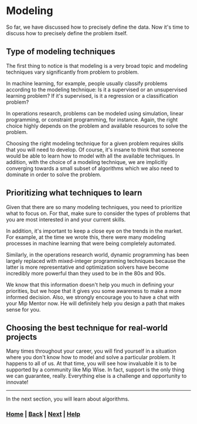 # Modeling

So far, we have discussed how to precisely define the data. Now it's time to discuss how to precisely define the problem itself.

## Type of modeling techniques

The first thing to notice is that modeling is a very broad topic and modeling techniques vary significantly from problem to problem.

In machine learning, for example, people usually classify problems according to the modeling technique: Is it a supervised or an unsupervised learning problem? If it's supervised, is it a regression or a classification problem?

In operations research, problems can be modeled using simulation, linear programming, or constraint programming, for instance. Again, the right choice highly depends on the problem and available resources to solve the problem.

Choosing the right modeling technique for a given problem requires skills that you will need to develop. Of course, it's insane to think that someone would be able to learn how to model with all the available techniques. In addition, with the choice of a modeling technique, we are implicitly converging towards a small subset of algorithms which we also need to dominate in order to solve the problem.

## Prioritizing what techniques to learn

Given that there are so many modeling techniques, you need to prioritize what to focus on. For that, make sure to consider the types of problems that you are most interested in and your current skills.

In addition, it's important to keep a close eye on the trends in the market. For example, at the time we wrote this, there were many modeling processes in machine learning that were being completely automated.

Similarly, in the operations research world, dynamic programming has been largely replaced with mixed-integer programming techniques because the latter is more representative and optimization solvers have become incredibly more powerful than they used to be in the 80s and 90s.

We know that this information doesn't help you much in defining your priorities, but we hope that it gives you some awareness to make a more informed decision. Also, we strongly encourage you to have a chat with your Mip Mentor now. He will definitely help you design a path that makes sense for you.

## Choosing the best technique for real-world projects

Many times throughout your career, you will find yourself in a situation where you don't know how to model and solve a particular problem. It happens to all of us. At that time, you will see how invaluable it is to be supported by a community like Mip Wise. In fact, support is the only thing we can guarantee, really. Everything else is a challenge and opportunity to innovate!

------------------------------------------------------------------------------

In the next section, you will learn about algorithms.

### [Home][home] | [Back][back] | [Next][next] | [Help][help]

[home]: ../../README.md
[back]: ../4_data_validation/README.md
[next]: ../6_algorithms/README.md
[help]: ../../0_help/README.md
